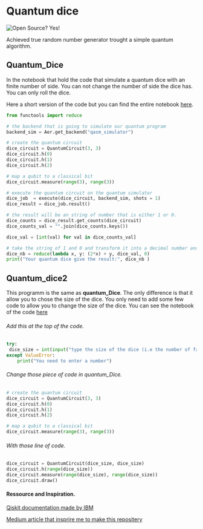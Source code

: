 # Quantum dice
![Open Source? Yes!](https://badgen.net/badge/Open%20Source%20%3F/Yes%21/blue?icon=github)

Achieved true random number generator trought a simple quantum algorithm.

## Quantum_Dice
In the notebook that hold the code that simulate a quantum dice with an finite number of side.
You can not change the number of side the dice has. You can only roll the dice.

Here a short version of the code but you can find the entire notebook [here](https://github.com/quantumporium/quantum-dice/blob/main/Quantum_Dice.ipynb).

```python
from functools import reduce

# the backend that is going to simulate our quantum program
backend_sim = Aer.get_backend("qasm_simulator")

# create the quantum circuit
dice_circuit = QuantumCircuit(3, 3)
dice_circuit.h(0)
dice_circuit.h(1)
dice_circuit.h(2)

# map a qubit to a classical bit
dice_circuit.measure(range(3), range(3))

# execute the quantum circuit on the quantum simulator
dice_job  = execute(dice_circuit, backend_sim, shots = 1)
dice_result = dice_job.result()

# the result will be an string of number that is either 1 or 0.
dice_counts = dice_result.get_counts(dice_circuit)
dice_counts_val = "".join(dice_counts.keys())

dice_val = [int(val) for val in dice_counts_val]

# take the string of 1 and 0 and transform it into a decimal number and give the decimal number.
dice_nb = reduce(lambda x, y: (2*x) + y, dice_val, 0)
print("Your quantum dice give the result:", dice_nb )
```

## Quantum_dice2
This programm is the same as __quantum_Dice__. The only difference is that it allow you to chose the size of the dice.
You only need to add some few code to allow you to change the size of the dice.
You can see the notebook of the code [here](https://github.com/quantumporium/quantum-dice/blob/main/Quantum_dice_2.ipynb)

###### Add this at the top of the code.
```python
try:
 dice_size = int(input("type the size of the dice (i.e the number of face your dice has.): "))
except ValueError:
    print("You need to enter a number")
```

###### Change those piece of code in quantum_Dice.
```python
# create the quantum circuit
dice_circuit = QuantumCircuit(3, 3)
dice_circuit.h(0)
dice_circuit.h(1)
dice_circuit.h(2)

# map a qubit to a classical bit
dice_circuit.measure(range(3), range(3))
```

###### With those line of code.
```python
dice_circuit = QuantumCircuit(dice_size, dice_size)
dice_circuit.h(range(dice_size))
dice_circuit.measure(range(dice_size), range(dice_size))
dice_circuit.draw()

```

#### Ressource and Inspiration.
[Qiskit documentation made by IBM](https://qiskit.org/textbook/preface.html)

[Medium article that insprire me to make this repositery](https://medium.com/rigetti/how-to-write-a-quantum-program-in-10-lines-of-code-for-beginners-540224ac6b45)
